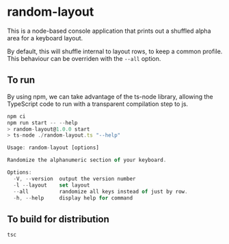 # random-layout

This is a node-based console application that prints out a shuffled alpha area for a keyboard layout.

By default, this will shuffle internal to layout rows, to keep a common profile. This behaviour can be overriden with the `--all` option.

## To run

By using npm, we can take advantage of the ts-node library, allowing the TypeScript code to run with a transparent compilation step to js.

```js
npm ci
npm run start -- --help
> random-layout@1.0.0 start
> ts-node ./random-layout.ts "--help"

Usage: random-layout [options]

Randomize the alphanumeric section of your keyboard.

Options:
  -V, --version  output the version number
  -l --layout    set layout
  --all          randomize all keys instead of just by row.
  -h, --help     display help for command
```

## To build for distribution

`tsc`

